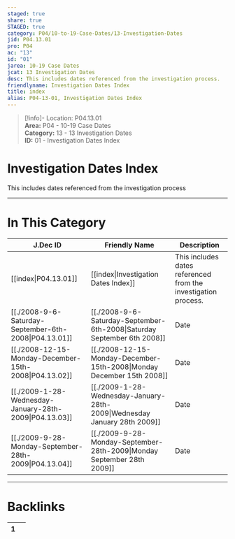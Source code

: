```yaml
---  
staged: true  
share: true  
STAGED: true  
category: P04/10-to-19-Case-Dates/13-Investigation-Dates  
jid: P04.13.01  
pro: P04  
ac: "13"  
id: "01"  
jarea: 10-19 Case Dates  
jcat: 13 Investigation Dates  
desc: This includes dates referenced from the investigation process.  
friendlyname: Investigation Dates Index  
title: index  
alias: P04-13-01, Investigation Dates Index  
---  
```

  
>[!info]- Location: P04.13.01  
>**Area:** P04 - 10-19 Case Dates  
>**Category:** 13 - 13 Investigation Dates  
>**ID:** 01 - Investigation Dates Index  
  
# Investigation Dates Index  
  
This includes dates referenced from the investigation process  
   
  
  
---  
# In This Category  
  
| J.Dec ID                                                                                                                          | Friendly Name                                                                                                                                       | Description                                                    |  
| --------------------------------------------------------------------------------------------------------------------------------- | --------------------------------------------------------------------------------------------------------------------------------------------------- | -------------------------------------------------------------- |  
| [[index\|P04.13.01]]                                 | [[index\|Investigation Dates Index]]                                   | This includes dates referenced from the investigation process. |  
| [[./2008-9-6-Saturday-September-6th-2008\|P04.13.01]]  | [[./2008-9-6-Saturday-September-6th-2008\|Saturday September 6th 2008]]  | Date                                                           |  
| [[./2008-12-15-Monday-December-15th-2008\|P04.13.02]]  | [[./2008-12-15-Monday-December-15th-2008\|Monday December 15th 2008]]    | Date                                                           |  
| [[./2009-1-28-Wednesday-January-28th-2009\|P04.13.03]] | [[./2009-1-28-Wednesday-January-28th-2009\|Wednesday January 28th 2009]] | Date                                                           |  
| [[./2009-9-28-Monday-September-28th-2009\|P04.13.04]]  | [[./2009-9-28-Monday-September-28th-2009\|Monday September 28th 2009]]   | Date                                                           |  
  
  
---  
# Backlinks  
<div><table class="dataview table-view-table"><thead class="table-view-thead"><tr class="table-view-tr-header"><th class="table-view-th"><span></span><span class="dataview small-text">1</span></th><th class="table-view-th"><span></span></th></tr></thead><tbody class="table-view-tbody"></tbody></table></div>